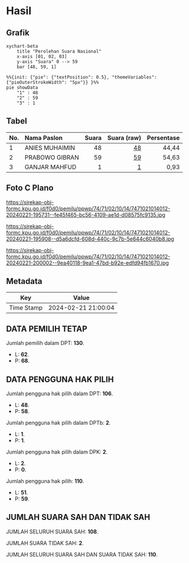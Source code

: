 # Hasil

## Grafik

```mermaid
xychart-beta
    title "Perolehan Suara Nasional"
    x-axis [01, 02, 03]
    y-axis "Suara" 0 --> 59
    bar [48, 59, 1]
```

```mermaid
%%{init: {"pie": {"textPosition": 0.5}, "themeVariables": {"pieOuterStrokeWidth": "5px"}} }%%
pie showData
    "1" : 48
    "2" : 59
    "3" : 1
```

## Tabel

| No. | Nama Paslon    | Suara | Suara (raw) | Persentase |
|:--- |:-------------- | -----:| -----------:| ----------:|
| 1   | ANIES MUHAIMIN | 48    | [48][p-1]   | 44,44      |
| 2   | PRABOWO GIBRAN | 59    | [59][p-2]   | 54,63      |
| 3   | GANJAR MAHFUD  | 1     | [1][p-3]    | 0,93       |


[p-1]: https://github.com/gigit-pemilu/pemilu-2024/blob/main/pilpres/hitung-suara/sub/74-sulawesi-tenggara/sub/71-kota-kendari/sub/02-kendari/sub/1014-kassilampe/sub/012-tps/sub/paslon-1.txt
[p-2]: https://github.com/gigit-pemilu/pemilu-2024/blob/main/pilpres/hitung-suara/sub/74-sulawesi-tenggara/sub/71-kota-kendari/sub/02-kendari/sub/1014-kassilampe/sub/012-tps/sub/paslon-2.txt
[p-3]: https://github.com/gigit-pemilu/pemilu-2024/blob/main/pilpres/hitung-suara/sub/74-sulawesi-tenggara/sub/71-kota-kendari/sub/02-kendari/sub/1014-kassilampe/sub/012-tps/sub/paslon-3.txt

## Foto C Plano

https://sirekap-obj-formc.kpu.go.id/f0d0/pemilu/ppwp/74/71/02/10/14/7471021014012-20240221-195731--fe45f465-bc56-4109-ae1d-d08575fc9135.jpg

https://sirekap-obj-formc.kpu.go.id/f0d0/pemilu/ppwp/74/71/02/10/14/7471021014012-20240221-195908--d5a6dcfd-608d-440c-9c7b-5e644c6040b8.jpg

https://sirekap-obj-formc.kpu.go.id/f0d0/pemilu/ppwp/74/71/02/10/14/7471021014012-20240221-200002--9ea40118-9ea1-47bd-b92e-edfd94fb1670.jpg


## Metadata

| Key        | Value               |
| ---------- | ------------------- |
| Time Stamp | 2024-02-21 21:00:04 |


## DATA PEMILIH TETAP

Jumlah pemilih dalam DPT: **130**.
 * L: **62**.
 * P: **68**.

## DATA PENGGUNA HAK PILIH

Jumlah pengguna hak pilih dalam DPT: **106**.
 * L: **48**.
 * P: **58**.

Jumlah pengguna hak pilih dalam DPTb: **2**.
 * L: **1**.
 * P: **1**.

Jumlah pengguna hak pilih dalam DPK: **2**.
 * L: **2**.
 * P: **0**.

Jumlah pengguna hak pilih: **110**.
 * L: **51**.
 * P: **59**.

## JUMLAH SUARA SAH DAN TIDAK SAH

JUMLAH SELURUH SUARA SAH: **108**.

JUMLAH SUARA TIDAK SAH: **2**.

JUMLAH SELURUH SUARA SAH DAN SUARA TIDAK SAH: **110**.


